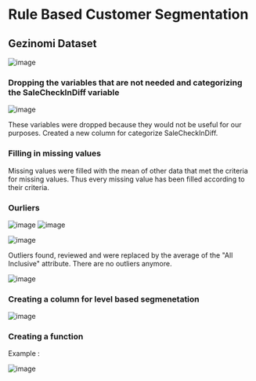# Rule Based Customer Segmentation 
## Gezinomi Dataset

![image](https://user-images.githubusercontent.com/98966968/226106631-2920e13e-53b0-4c00-ac8b-7ed956c942b7.png)

### Dropping the variables that are not needed and categorizing the SaleCheckInDiff variable

![image](https://user-images.githubusercontent.com/98966968/226110261-55ff2d43-2c0e-46f9-9894-31b822aeea2b.png)

These variables were dropped because they would not be useful for our purposes. 
Created a new column for categorize SaleCheckInDiff.

### Filling in missing values
Missing values were filled with the mean of other data that met the criteria for missing values.
Thus every missing value has been filled according to their criteria.

### Ourliers

![image](https://user-images.githubusercontent.com/98966968/226110303-50f1a1d4-d79f-4e69-9af9-b2849f442e05.png)
![image](https://user-images.githubusercontent.com/98966968/226110312-db2fe935-9d35-4a8f-b97b-52b42b9c6076.png)


![image](https://user-images.githubusercontent.com/98966968/226110217-b3fecb6a-54e4-4ef7-918f-9a1b870faf1c.png)

Outliers found, reviewed and were replaced by the average of the "All Inclusive" attribute.
There are no outliers anymore.

![image](https://user-images.githubusercontent.com/98966968/226113264-93317f7f-1860-484f-ad64-c8fb901b9ed8.png)

### Creating a column for level based segmenetation
![image](https://user-images.githubusercontent.com/98966968/226113661-8d3bdafc-bd3b-4288-a9e5-60ca9ec62cc5.png)

### Creating a function

Example :

![image](https://user-images.githubusercontent.com/98966968/226113990-5a774a5c-3d09-4575-a298-2d6c08ad929c.png)

